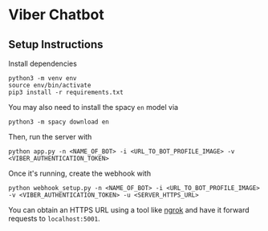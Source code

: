 # Viber Chatbot

## Setup Instructions
Install dependencies
```
python3 -m venv env
source env/bin/activate
pip3 install -r requirements.txt
```
You may also need to install the spacy `en` model via
```
python3 -m spacy download en
```
Then, run the server with
```
python app.py -n <NAME_OF_BOT> -i <URL_TO_BOT_PROFILE_IMAGE> -v <VIBER_AUTHENTICATION_TOKEN>
```
Once it's running, create the webhook with
```
python webhook_setup.py -n <NAME_OF_BOT> -i <URL_TO_BOT_PROFILE_IMAGE> -v <VIBER_AUTHENTICATION_TOKEN> -u <SERVER_HTTPS_URL>
```

You can obtain an HTTPS URL using a tool like [ngrok](https://ngrok.com/) and have it forward requests to `localhost:5001`.
```

